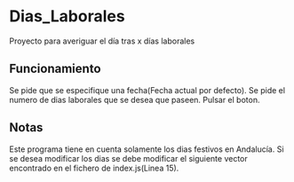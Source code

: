 # Dias_Laborales
Proyecto para averiguar el día tras x días laborales

## Funcionamiento
Se pide que se especifique una fecha(Fecha actual por defecto).
Se pide el numero de dias laborales que se desea que paseen.
Pulsar el boton.

## Notas
Este programa tiene en cuenta solamente los dias festivos en Andalucía. Si se desea modificar los dias se debe modificar el siguiente vector encontrado en el fichero de index.js(Linea 15).


